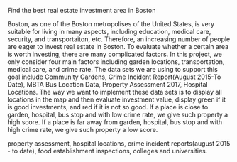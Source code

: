 Find the best real estate investment area in Boston

Boston, as one of the Boston metropolises of the United States, is very suitable for living in many aspects, including education, medical care, security, and transportaiton, etc. Therefore, an increasing number of people are eager to invest real estate in Boston. To evaluate whether a certain area is worth investing, there are many complicated factors. In this project, we only consider four main factors including garden locations, transportation, medical care, and crime rate. The data sets we are using to support this goal include Community Gardens, Crime Incident Report(August 2015-To Date), MBTA Bus Location Data, Property Assessment 2017, Hospital Locations. The way we want to implement these data sets is to display all locations in the map and then evaluate investment value, display green if it is good investments, and red if it is not so good. If a place is close to garden, hospital, bus stop and with low crime rate, we give such property a high score. If a place is far away from garden, hospital, bus stop and with high crime rate, we give such property a low score.



property assessment, hospital locations, crime incident reports(august 2015 - to date), food establishment inspections, colleges and universities. 
